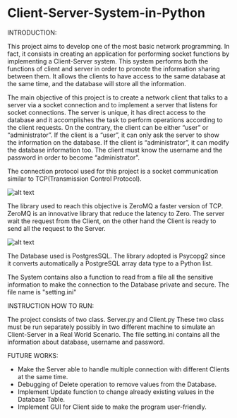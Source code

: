 # Client-Server-System-in-Python

INTRODUCTION:

This project aims to develop one of the most basic network programming.
In fact, it consists in creating an application for performing socket functions by implementing a Client-Server system. 
This system performs both the functions of client and server in order to promote the information sharing between them.
It allows the clients to have access to the same database at the same time, and the database will store all the information.

The main objective of this project is to create a network client that talks to a server via a socket connection and to implement
a server that listens for socket connections. 
The server is unique, it has direct access to the database and it accomplishes the task to perform operations according to 
the client requests. On the contrary, the client can be either “user” or “administrator”. If the client is a “user”,
it can only ask the server to show the information on the database. If the client is “administrator”, it can modify the
database information too. The client must know the username and the password in order to become “administrator”.

The connection protocol used for this project is a socket communication similar to TCP(Transmission Control Protocol). 

![alt text](http://www.h3c.com.hk/res/200812/31/20081231_709864_image002_624110_57_0.png)

The library used to reach this objective is ZeroMQ a faster version of TCP. ZeroMQ is an innovative library that reduce the latency to Zero.
The server wait the request from the Client, on the other hand 
the Client is ready to send all the request to the Server.

![alt text](https://github.com/imatix/zguide/raw/master/images/fig2.png)

The Database used is PostgresSQL. The library adopted is Psycopg2 since it converts automatically a PostgreSQL array data
type to a Python list. 

The System contains also a function to read from a file all the sensitive information to make the connection to the Database
private and secure. The file name is "setting.ini"

INSTRUCTION HOW TO RUN: 

The project consists of two class. Server.py and Client.py
These two class must be run separately possibly in two different  machine
to simulate an Client-Server in a Real World Scenario.
The file setting.ini contains all the information about 
database, username and password.

FUTURE WORKS:

- Make the Server able to handle multiple connection with different Clients at the same time.
- Debugging of Delete operation to remove values from the Database.
- Implement Update function to change already existing values in the  Database Table.
- Implement GUI for Client side to make the program user-friendly.


